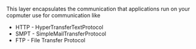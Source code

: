 This layer encapsulates the communication that applications run on your copmuter use for communication like 
- HTTP - HyperTransferTextProtocol 
- SMPT - SimpleMailTransferProtocol
- FTP - File Transfer Protocol